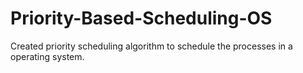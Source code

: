# Priority-Based-Scheduling-OS
Created priority scheduling algorithm to schedule the processes in a operating system.
